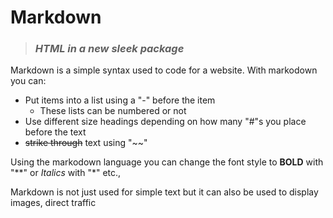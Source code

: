 # Markdown

> ### ***HTML in a new sleek package***

Markdown is a simple syntax used to code for a website. With markodown you can:

- Put items into a list using a "-" before the item
    - These lists can be numbered or not
- Use different size headings depending on how many "#"s you place before the text
- ~~strike through~~ text using "~~"

Using the markodown language you can change the font style to **BOLD** with "**" or *Italics* with "*" etc.,

Markdown is not just used for simple text but it can also be used to display images, direct  traffic

